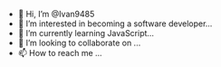 - 👋 Hi, I’m @Ivan9485
- 👀 I’m interested in becoming a software developer...
- 🌱 I’m currently learning JavaScript...
- 💞️ I’m looking to collaborate on ...
- 📫 How to reach me ...

<!---
Ivan9485/Ivan9485 is a ✨ special ✨ repository because its `README.md` (this file) appears on your GitHub profile.
You can click the Preview link to take a look at your changes.
--->
